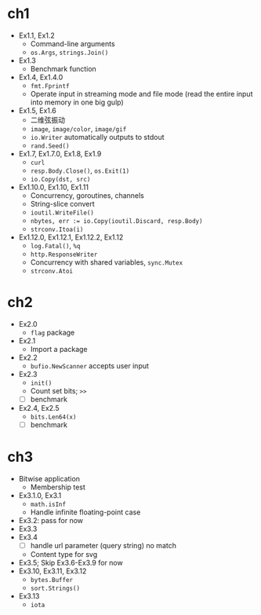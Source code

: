 # ch1
- Ex1.1, Ex1.2
    - Command-line arguments
    - `os.Args`, `strings.Join()`
- Ex1.3
    - Benchmark function
- Ex1.4, Ex1.4.0
    - `fmt.Fprintf`
    - Operate input in streaming mode and file mode (read the entire input into memory in one big gulp)
- Ex1.5, Ex1.6
    - 二维弦振动
    - `image`, `image/color`, `image/gif`
    - `io.Writer` automatically outputs to stdout
    - `rand.Seed()`
- Ex1.7, Ex1.7.0, Ex1.8, Ex1.9
    - `curl`
    - `resp.Body.Close()`, `os.Exit(1)`
    - `io.Copy(dst, src)`
- Ex1.10.0, Ex1.10, Ex1.11
    - Concurrency, goroutines, channels
    - String-slice convert
    - `ioutil.WriteFile()`
    - `nbytes, err := io.Copy(ioutil.Discard, resp.Body)`
    - `strconv.Itoa(i)`
- Ex1.12.0, Ex1.12.1, Ex1.12.2, Ex1.12
    - `log.Fatal()`, `%q`
    - `http.ResponseWriter`
    - Concurrency with shared variables, `sync.Mutex`
    - `strconv.Atoi`
# ch2
- Ex2.0
    - `flag` package
- Ex2.1
    - Import a package
- Ex2.2
    - `bufio.NewScanner` accepts user input
- Ex2.3
    - `init()`
    - Count set bits; `>>`
    - [ ] benchmark
- Ex2.4, Ex2.5
    - `bits.Len64(x)`
    - [ ] benchmark
# ch3
- Bitwise application
    - Membership test
- Ex3.1.0, Ex3.1
    - `math.isInf`
    - Handle infinite floating-point case
- Ex3.2: pass for now
- Ex3.3
- Ex3.4
    - [ ] handle url parameter (query string) no match
    - Content type for svg
- Ex3.5; Skip Ex3.6-Ex3.9 for now
- Ex3.10, Ex3.11, Ex3.12
    - `bytes.Buffer`
    - `sort.Strings()`
- Ex3.13
    - `iota`